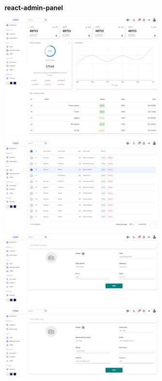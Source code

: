 ## react-admin-panel

![Dashboard ](/public/images/4.png?raw=true)


![Dashboard ](/public/images/3.png?raw=true)


![Dashboard ](/public/images/2.png?raw=true)


![Dashboard ](/public/images/1.png?raw=true)
